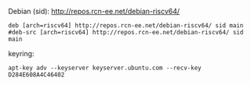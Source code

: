 Debian (sid): http://repos.rcn-ee.net/debian-riscv64/
```
deb [arch=riscv64] http://repos.rcn-ee.net/debian-riscv64/ sid main
#deb-src [arch=riscv64] http://repos.rcn-ee.net/debian-riscv64/ sid main
```

keyring:
```
apt-key adv --keyserver keyserver.ubuntu.com --recv-key D284E608A4C46402
```
